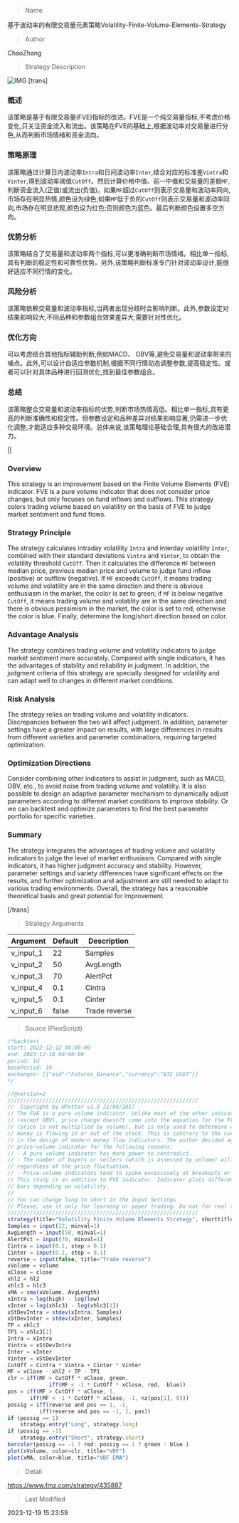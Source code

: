 
> Name

基于波动率的有限交易量元素策略Volatility-Finite-Volume-Elements-Strategy

> Author

ChaoZhang

> Strategy Description

![IMG](https://www.fmz.com/upload/asset/c470ca20be4d22242c.png)
[trans]

### 概述

该策略是基于有限交易量(FVE)指标的改进。FVE是一个纯交易量指标,不考虑价格变化,只关注资金流入和流出。该策略在FVE的基础上,根据波动率对交易量进行分色,从而判断市场情绪和资金流向。

### 策略原理  

该策略通过计算日内波动率`Intra`和日间波动率`Inter`,结合对应的标准差`Vintra`和`Vinter`,得到波动率阈值`CutOff`。然后计算价格中值、前一中值和交易量的差额`MF`,判断资金流入(正值)或流出(负值)。如果`MF`超过`CutOff`则表示交易量和波动率同向,市场存在明显热情,颜色设为绿色;如果`MF`低于负的`CutOff`则表示交易量和波动率同向,市场存在明显悲观,颜色设为红色;否则颜色为蓝色。最后判断颜色设置多空方向。

### 优势分析

该策略结合了交易量和波动率两个指标,可以更准确判断市场情绪。相比单一指标,具有判断的稳定性和可靠性优势。另外,该策略判断标准专门针对波动率设计,能很好适应不同行情的变化。

### 风险分析  

该策略依赖交易量和波动率指标,当两者出现分歧时会影响判断。此外,参数设定对结果影响较大,不同品种和参数组合效果差异大,需要针对性优化。

### 优化方向

可以考虑结合其他指标辅助判断,例如MACD、 OBV等,避免交易量和波动率带来的噪点。此外,可以设计自适应参数机制,根据不同行情动态调整参数,提高稳定性。或者可以针对具体品种进行回测优化,找到最佳参数组合。

### 总结  

该策略整合交易量和波动率指标的优势,判断市场热情高低。相比单一指标,具有更高的判断准确性和稳定性。但参数设定和品种差异对结果影响显著,仍需进一步优化调整,才能适应多种交易环境。总体来说,该策略理论基础合理,具有很大的改进潜力。

|| 

### Overview

This strategy is an improvement based on the Finite Volume Elements (FVE) indicator. FVE is a pure volume indicator that does not consider price changes, but only focuses on fund inflows and outflows. This strategy colors trading volume based on volatility on the basis of FVE to judge market sentiment and fund flows.  

### Strategy Principle 

The strategy calculates intraday volatility `Intra` and interday volatility `Inter`, combined with their standard deviations `Vintra` and `Vinter`, to obtain the volatility threshold `CutOff`. Then it calculates the difference `MF` between median price, previous median price and volume to judge fund inflow (positive) or outflow (negative). If `MF` exceeds `CutOff`, it means trading volume and volatility are in the same direction and there is obvious enthusiasm in the market, the color is set to green; if `MF` is below negative `CutOff`, it means trading volume and volatility are in the same direction and there is obvious pessimism in the market, the color is set to red; otherwise the color is blue. Finally, determine the long/short direction based on color.

### Advantage Analysis

The strategy combines trading volume and volatility indicators to judge market sentiment more accurately. Compared with single indicators, it has the advantages of stability and reliability in judgment. In addition, the judgment criteria of this strategy are specially designed for volatility and can adapt well to changes in different market conditions.

### Risk Analysis

The strategy relies on trading volume and volatility indicators. Discrepancies between the two will affect judgment. In addition, parameter settings have a greater impact on results, with large differences in results from different varieties and parameter combinations, requiring targeted optimization.

### Optimization Directions

Consider combining other indicators to assist in judgment, such as MACD, OBV, etc., to avoid noise from trading volume and volatility. It is also possible to design an adaptive parameter mechanism to dynamically adjust parameters according to different market conditions to improve stability. Or we can backtest and optimize parameters to find the best parameter portfolio for specific varieties.

### Summary

The strategy integrates the advantages of trading volume and volatility indicators to judge the level of market enthusiasm. Compared with single indicators, it has higher judgment accuracy and stability. However, parameter settings and variety differences have significant effects on the results, and further optimization and adjustment are still needed to adapt to various trading environments. Overall, the strategy has a reasonable theoretical basis and great potential for improvement.

[/trans]

> Strategy Arguments



|Argument|Default|Description|
|----|----|----|
|v_input_1|22|Samples|
|v_input_2|50|AvgLength|
|v_input_3|70|AlertPct|
|v_input_4|0.1|Cintra|
|v_input_5|0.1|Cinter|
|v_input_6|false|Trade reverse|


> Source (PineScript)

``` javascript
/*backtest
start: 2022-12-12 00:00:00
end: 2023-12-18 00:00:00
period: 1d
basePeriod: 1h
exchanges: [{"eid":"Futures_Binance","currency":"BTC_USDT"}]
*/

//@version=2
////////////////////////////////////////////////////////////
//  Copyright by HPotter v1.0 22/08/2017
// The FVE is a pure volume indicator. Unlike most of the other indicators 
// (except OBV), price change doesn?t come into the equation for the FVE 
// (price is not multiplied by volume), but is only used to determine whether 
// money is flowing in or out of the stock. This is contrary to the current trend 
// in the design of modern money flow indicators. The author decided against a 
// price-volume indicator for the following reasons:
// - A pure volume indicator has more power to contradict.
// - The number of buyers or sellers (which is assessed by volume) will be the same, 
// regardless of the price fluctuation.
// - Price-volume indicators tend to spike excessively at breakouts or breakdowns.
// This study is an addition to FVE indicator. Indicator plots different-coloured volume 
// bars depending on volatility.
//
// You can change long to short in the Input Settings
// Please, use it only for learning or paper trading. Do not for real trading.
////////////////////////////////////////////////////////////
strategy(title="Volatility Finite Volume Elements Strategy", shorttitle="FVI")
Samples = input(22, minval=1)
AvgLength = input(50, minval=1)
AlertPct = input(70, minval=1)
Cintra = input(0.1, step = 0.1)
Cinter = input(0.1, step = 0.1)
reverse = input(false, title="Trade reverse")
xVolume = volume
xClose = close
xhl2 = hl2
xhlc3 = hlc3
xMA = sma(xVolume, AvgLength)
xIntra = log(high) - log(low)
xInter = log(xhlc3) - log(xhlc3[1])
xStDevIntra = stdev(xIntra, Samples)
xStDevInter = stdev(xInter, Samples)
TP = xhlc3
TP1 = xhlc3[1]
Intra = xIntra
Vintra = xStDevIntra
Inter = xInter
Vinter = xStDevInter
CutOff = Cintra * Vintra + Cinter * Vinter
MF = xClose - xhl2 + TP - TP1
clr = iff(MF > CutOff * xClose, green, 
             iff(MF < -1 * CutOff * xClose, red,  blue))
pos = iff(MF > CutOff * xClose, 1,
	   iff(MF < -1 * CutOff * xClose, -1, nz(pos[1], 0))) 
possig = iff(reverse and pos == 1, -1,
          iff(reverse and pos == -1, 1, pos))	   
if (possig == 1) 
    strategy.entry("Long", strategy.long)
if (possig == -1)
    strategy.entry("Short", strategy.short)	   	    
barcolor(possig == -1 ? red: possig == 1 ? green : blue )           
plot(xVolume, color=clr, title="VBF")
plot(xMA, color=blue, title="VBF EMA")
```

> Detail

https://www.fmz.com/strategy/435887

> Last Modified

2023-12-19 15:23:59
